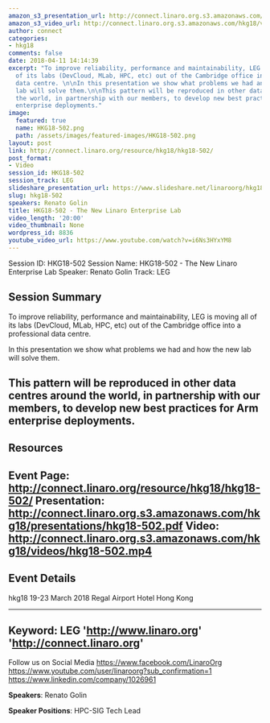 ```yaml
---
amazon_s3_presentation_url: http://connect.linaro.org.s3.amazonaws.com/hkg18/presentations/hkg18-502.pdf
amazon_s3_video_url: http://connect.linaro.org.s3.amazonaws.com/hkg18/videos/hkg18-502.mp4
author: connect
categories:
- hkg18
comments: false
date: 2018-04-11 14:14:39
excerpt: "To improve reliability, performance and maintainability, LEG is moving all
  of its labs (DevCloud, MLab, HPC, etc) out of the Cambridge office into a professional
  data centre. \n\nIn this presentation we show what problems we had and how the new
  lab will solve them.\n\nThis pattern will be reproduced in other data centres around
  the world, in partnership with our members, to develop new best practices for Arm
  enterprise deployments."
image:
  featured: true
  name: HKG18-502.png
  path: /assets/images/featured-images/HKG18-502.png
layout: post
link: http://connect.linaro.org/resource/hkg18/hkg18-502/
post_format:
- Video
session_id: HKG18-502
session_track: LEG
slideshare_presentation_url: https://www.slideshare.net/linaroorg/hkg18502-the-new-linaro-enterprise-lab
slug: hkg18-502
speakers: Renato Golin
title: HKG18-502 - The New Linaro Enterprise Lab
video_length: '20:00'
video_thumbnail: None
wordpress_id: 8836
youtube_video_url: https://www.youtube.com/watch?v=i6Ns3HYxYM8
---
```


Session ID: HKG18-502
Session Name: HKG18-502 - The New Linaro Enterprise Lab
Speaker: Renato Golin
Track: LEG


## Session Summary
To improve reliability, performance and maintainability, LEG is moving all of its labs (DevCloud, MLab, HPC, etc) out of the Cambridge office into a professional data centre. 

In this presentation we show what problems we had and how the new lab will solve them.

This pattern will be reproduced in other data centres around the world, in partnership with our members, to develop new best practices for Arm enterprise deployments.
---------------------------------------------------
## Resources
Event Page: http://connect.linaro.org/resource/hkg18/hkg18-502/
Presentation: http://connect.linaro.org.s3.amazonaws.com/hkg18/presentations/hkg18-502.pdf
Video: http://connect.linaro.org.s3.amazonaws.com/hkg18/videos/hkg18-502.mp4
 ---------------------------------------------------
## Event Details
hkg18
19-23 March 2018 
Regal Airport Hotel Hong Kong

---------------------------------------------------
Keyword: LEG
'http://www.linaro.org'
'http://connect.linaro.org'
---------------------------------------------------
Follow us on Social Media
https://www.facebook.com/LinaroOrg
https://www.youtube.com/user/linaroorg?sub_confirmation=1
https://www.linkedin.com/company/1026961

**Speakers**: Renato Golin

**Speaker Positions**: HPC-SIG Tech Lead